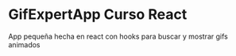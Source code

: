 # GifExpertApp Curso React

App pequeña hecha en react con hooks para buscar y mostrar gifs animados
